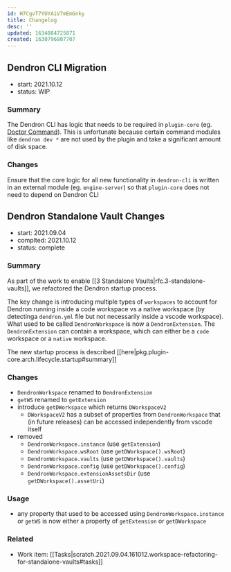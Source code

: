 ```yaml
---
id: H7CgvT7YUYAiV7mEmGnky
title: Changelog
desc: ''
updated: 1634084725871
created: 1630796807707
---
```



## Dendron CLI Migration
- start: 2021.10.12
- status: WIP

### Summary
The Dendron CLI has logic that needs to be required in `plugin-core` (eg. [Doctor Command](https://github.com/dendronhq/dendron/blob/94d05c8f1b6856c769d0cd2964d1dece9decb37c/packages/plugin-core/src/commands/Doctor.ts#L12-L12)). This is unfortunate because certain command modules like `dendron dev *` are not used by the plugin and take a significant amount of disk space. 

### Changes
Ensure that the core logic for all new functionality in `dendron-cli` is written in an external module (eg. `engine-server`) so that `plugin-core` does not need to depend on Dendron CLI


## Dendron Standalone Vault Changes
- start: 2021.09.04
- complted: 2021.10.12
- status: complete

### Summary
As part of the work to enable [[3 Standalone Vaults|rfc.3-standalone-vaults]], we refactored the Dendron startup process. 

The key change is introducing multiple types of `workspaces` to account for Dendron running inside a code workspace vs a native workspace (by detectinga `dendron.yml` file but not necessarily inside a vscode workspace). What used to be called `DendronWorkspace` is now a `DendronExtension`. The `DendronExtension` can contain a workspace, which can either be a `code` workspace or a `native` workspace. 

The new startup process is described [[here|pkg.plugin-core.arch.lifecycle.startup#summary]]

### Changes
- `DendronWorkspace` renamed to `DendronExtension`
- `getWS` renamed to `getExtension`
- introduce `getDWorkspace` which returns `DWorkspaceV2`
    - `DWorkspaceV2` has a subset of properties from `DendronWorkspace` that (in future releases) can be accessed independently from vscode itself
- removed
    - `DendronWorkspace.instance` (use `getExtension`)
    - `DendronWorkspace.wsRoot` (use `getDWorkspace().wsRoot`)
    - `DendronWorkspace.vaults` (use `getDWorkspace().vaults`)
    - `DendronWorkspace.config` (use `getDWorkspace().config`)
    - `DendronWorkspace.extensionAssetsDir` (use `getDWorkspace().assetUri`)

### Usage
- any property that used to be accessed using `DendronWorkspace.instance` or `getWS` is now either a property of `getExtension` or `getDWorkspace`

### Related
- Work item: [[Tasks|scratch.2021.09.04.161012.workspace-refactoring-for-standalone-vaults#tasks]]
